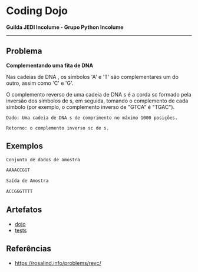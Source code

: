# Coding Dojo
**Guilda JEDI Incolume - Grupo Python Incolume**

---

## Problema
**Complementando uma fita de DNA**

Nas cadeias de DNA , os símbolos 'A' e 'T' são complementares um do outro, assim como 'C' e 'G'.

O complemento reverso de uma cadeia de DNA s é a corda sc formado pela inversão dos símbolos de s, em seguida, tomando o complemento de cada símbolo (por exemplo, o complemento inverso de "GTCA" é "TGAC").

    Dado: Uma cadeia de DNA s de comprimento no máximo 1000 posições.

    Retorno: o complemento inverso sc de s.

## Exemplos
```bash
Conjunto de dados de amostra

AAAACCGGT

Saída de Amostra

ACCGGGTTTT
```
## Artefatos

- [dojo](./dojo.py)
- [tests](./test_20231019.py)

## Referências
- https://rosalind.info/problems/revc/

